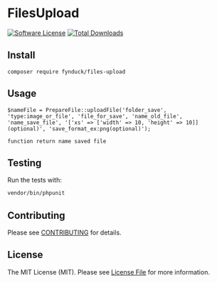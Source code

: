 # FilesUpload

[![Software License](https://img.shields.io/badge/license-MIT-brightgreen.svg?style=flat-square)](LICENSE.md)
[![Total Downloads](https://img.shields.io/packagist/dt/fynduck/files-upload.svg?style=flat-square)](https://packagist.org/packages/fynduck/files-upload)

## Install
`composer require fynduck/files-upload`

## Usage
```
$nameFile = PrepareFile::uploadFile('folder_save', 'type:image_or_file', 'file_for_save', 'name_old_file', 'name_save_file', '['xs' => ['width' => 10, 'height' => 10]](optional)', 'save_format_ex:png(optional)');
```

`function return name saved file`

## Testing
Run the tests with:

``` bash
vendor/bin/phpunit
```

## Contributing
Please see [CONTRIBUTING](CONTRIBUTING.md) for details.

## License
The MIT License (MIT). Please see [License File](/LICENSE.md) for more information.
